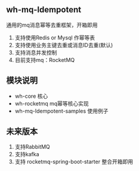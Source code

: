 ## wh-mq-Idempotent

通用的mq消息幂等去重框架，开箱即用

1. 支持使用Redis or Mysql 作幂等表
2. 支持使用业务主键去重或消息ID去重(默认)
3. 支持消息并发控制
4. 目前支持mq：RocketMQ

## 模块说明
- wh-core 核心
- wh-rocketmq mq幂等核心实现
- wh-mq-Idempotent-samples 使用例子

## 未来版本

1. 支持RabbitMQ
2. 支持kafka
3. 支持 rocketmq-spring-boot-starter 整合开箱即用